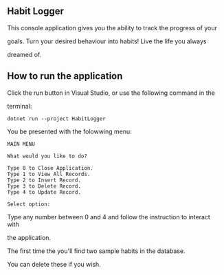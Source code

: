 ## Habit Logger
This console application gives you the ability to track the progress of your 

goals. Turn your desired behaviour into habits! Live the life you always 

dreamed of.

## How to run the application
Click the run button in Visual Studio, or use the following command in the 

terminal:

```text
dotnet run --project HabitLogger
```

You be presented with the folowwing menu:

```text
MAIN MENU

What would you like to do?

Type 0 to Close Application.
Type 1 to View All Records.
Type 2 to Insert Record.
Type 3 to Delete Record.
Type 4 to Update Record.

Select option: 
```

Type any number between 0 and 4 and follow the instruction to interact with 

the application.

The first time the you'll find two sample habits in the database. 

You can delete these if you wish.
